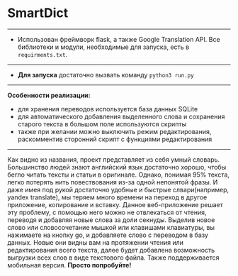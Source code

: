 # SmartDict
------------------------------------
- Использован фреймворк flask, а также Google Translation API. Все библиотеки и модули, необходимые для запуска, есть в ```requirments.txt```. 
-------------------------------------
- **Для запуска** 
достаточно вызвать команду ```python3 run.py```
-------------------------------------
**Особенности реализации:**
- для хранения переводов используется база данных SQLite
- для автоматического добавления выделенного слова и сохранения старого текста
в большом поле используются скрипты
- также при желании можно выключить режим редактирования, раскомментив сторонний скрипт с функциями редактирования
-------------------------------------
Как видно из названия, проект представляет из себя умный словарь. 
Большинство людей знают английский язык достаточно хорошо,
чтобы бегло читать тексты и статьи в оригинале. Однако, понимая 95% текста, легко потерять нить повествования из-за одной непонятой фразы. И даже имея под рукой достаточно удобные и быстрые слвари(например, yandex translate), мы теряем много времени на переход в другое приложение, копирование и вставку. Данное веб-приложение решает эту проблему, с помощью него можно не отвлекаться от чтения, 
переводя и добавляя новые слова за доли секнуды.
Выделив новое слово или словосочетание мышкой или клавишами клавиатуры, вы нажимаете на кнопку go, и добавляете слово с переводом в базу данных.
Новые они видны вам на протяжении чтения или редактирования всего текста, далее будет добавлена возможность выгрузки всех слов в виде текстового файла. Также поддерживается мобильная версия.
**Просто попробуйте!**

